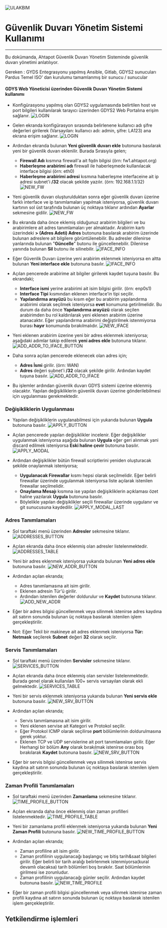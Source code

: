![ULAKBIM](../img/ulakbim.jpg)
# Güvenlik Duvarı Yönetim Sistemi Kullanımı
------

Bu dokümanda, Ahtapot Güvenlik Duvarı Yönetim Sisteminde güvenlik duvarı yönetimi anlatılıyor.

Gereken : GYDS Entegrasyonu yapılmış Ansible, Gitlab, GDYS2 sunucuları Pardus Temel ISO’ dan kurulumu tamamlanmış bir sunucu / sunucular

#### GDYS Web Yöneticisi üzerinden Güvenlik Duvarı Yönetim Sistemi kullanımı

- Konfigürasyonu yapılmış olan GDYS2 uygulamasında belirtilen host ve port bilgileri kullanılarak tarayıcı üzerinden GDYS2 Web Portalına erişim sağlanır.
![LOGIN](../img/gdys2/login.png)

- Gelen ekranda konfigürasyon sırasında belirlenene kullanıcı adı şifre değerleri girilerek (Varsayılan: kullanıcı adı: admin, şifre: LA123) ana ekrana erişim sağlanır.
![LOGIN](../img/gdys2/home.png)

- Ardından ekranda bulunan **Yeni güvenlik duvarı ekle** butonuna basılarak yeni bir güvenlik duvarı eklenilir. Burada Sırasıyla gelen;
  - **Firewall Adı** kısmına firewall'a ait fqdn bilgisi (örn: fw1.ahtapot.org)
  - **Haberleşme arabirimi adı** firewall ile haberleşmede kullanılacak interface bilgisi (örn: eth0)
  - **Haberleşme arabirimi adresi** kısmına haberleşme interfaceine ait ip adresi subnet'i **/32** olacak şekilde yazılır. (örn: 192.168.1.1/32)
![NEW_FW](../img/gdys2/new_fw.png)

- Yeni güvenlik duvarı oluşturulduktan sonra eğer güvenlik duvarı üzerine farklı interface ve ip tanımlamaları yapılmak isteniyorsa, güvenlik duvarı kartının sol üst tarafında bulunan üç noktaya tıklanır ardından **Ayarlar** sekmesine gidilir.
![NEW_FW](../img/gdys2/fw_settings_button.png)

- Bu ekranda daha önce eklemiş olduğunuz arabirim bilgileri ve bu arabirimlere ait adres tanımlamaları yer almaktadır. Arabirim kartı üzerindeki **> (Adres Adeti) Adres** butonuna basılarak arabirim üzerinde bulunan adreslere ait bilgilere görüntülenebilir. Bu adresler dilenirse yanlarında bulunan "**Güncelle**" butonu ile güncellenebilir. Dilenirse yanında bulunan **Sil** butonu ile silinebilir.
![IFACE_INFO](../img/gdys2/iface_info.png)

- Eğer Güvenlik Duvarı üzerine yeni arabirim eklenmek isteniyorsa en altta bulunan **Yeni interface ekle** butonuna basılır.
![IFACE_INFO](../img/gdys2/new_iface_button.png)

- Açılan pencerede arabirime ait bilgiler girilerek kaydet tuşuna basılır. Bu ekrandaki;
  - **Interface ismi** yerine arabirimi ait isim bilgisi girilir. (örn: enp0s1)
  - **Interface Tipi** kısmından eklenen interface'in tipi seçilir.
  - **Yapılandırma arayüzü** bu kısım eğer bu arabirim yapılandırma arabirimi olarak seçilmek isteniyorsa **evet** konumuna getirilmelidir. Bu durum da daha önce **Yapılandırma arayüzü** olarak seçilen arabirimden bu rol kaldırılarak yeni eklenen arabirim üzerine atanacaktır. Eğer yapılandırma arabirimi değiştirilmek istenmiyorsa burası **hayır** konumunda bırakılmalıdır.
![NEW_IFACE](../img/gdys2/new_iface.png)  

- Yeni eklenen arabirim üzerine yeni bir adres eklenmek isteniyorsa; aşağıdaki adımlar takip edilerek **yeni adres ekle** butonuna tıklanır.
![ADD_ADDR_TO_IFACE_BUTTON](../img/gdys2/add_addr_to_iface_button.png) 

- Daha sonra açılan pencerede eklenecek olan adres için;
  - **Adres İsmi** girilir. (örn: WAN)
  - **Adres** değeri subnet'i **/32** olacak şekilde girilir. Ardından kaydet tuşuna basılır.
![ADD_ADDR_TO_IFACE](../img/gdys2/add_addr_to_iface.png) 

- Bu işlemler ardından güvenlik duvarı GDYS sistemi üzerine eklenmiş olacaktır. Yapılan değişikliklerin güvenlik duvarı üzerine gönderilebilmesi için uygulanması gerekmektedir.

### Değişikliklerin Uygulanması
- Yapılan değişikliklerin uygulanabilmesi için yukarıda bulunan **Uygula** butonuna basılır.
![APPLY_BUTTON](../img/gdys2/apply_button.png) 

- Açılan pencerede yapılan değişiklikler incelenir. Eğer değişiklikler uygulanmak isteniyorsa aşağıda bulunan **Uygula** eğer geri alınmak yani discard edilmek isteniyorsa **Eski haline çevir** butonuna basılır.
![APPLY_MODAL](../img/gdys2/apply_modal.png)

- Ardından değişiklikler bütün firewall scriptlerini yeniden oluşturacak şekilde onaylanmak isteniyorsa;
  - **Uygulanacak Firewallar** kısmı hepsi olarak seçilmelidir. Eğer belirli firewallar üzerinde uygulanmak isteniyorsa liste açılarak istenilen firewallar seçilmelidir.
  - **Onaylama Mesajı** kısmına ise yapılan değişikliklerin açıklaması özet haline yazılarak **Uygula** butonuna basılır.
  - Böylelikle yapılan değişiklikler seçili firewallar üzerinde uygulanır ve git sunucusuna kaydedilir.
  ![APPLY_MODAL_LAST](../img/gdys2/apply_modal_last.png)
  
### Adres Tanımlamaları
 - Sol taraftaki menü üzerinden **Adresler** sekmesine tıklanır.
 ![ADDRESSES_BUTTON](../img/gdys2/addresses_button.png)
 
 - Açılan ekranda daha önce eklenmiş olan adresler listelenmektedir.
 ![ADDRESSES_TABLE](../img/gdys2/addresses_table.png)
 
 - Yeni bir adres eklenmek isteniyorsa yukarıda bulunan **Yeni adres ekle** butonuna basılır.
 ![NEW_ADDR_BUTTON](../img/gdys2/new_addr_button.png)
 
 - Ardından açılan ekranda;
   - Adres tanımlamasına ait isim girilir.
   - Eklenen adresin Tür'ü girilir. 
   - Ardından istenilen değerler doldurulur ve **Kaydet** butonuna tıklanır.
 ![ADD_NEW_ADDR](../img/gdys2/add_new_addr.png)
 
 - Eğer bir adres bilgisi güncellenmek veya silinmek istenirse adres kaydına ait satırın sonunda bulunan üç noktaya basılarak istenilen işlem gerçekleştirilir.
 * Not: Eğer Tekil bir makineye ait adres eklenmek isteniyorsa **Tür: Netmask** seçilerek **Subnet** değeri **32** olarak seçilir.
 
### Servis Tanımlamaları
 - Sol taraftaki menü üzerinden **Servisler** sekmesine tıklanır.
 ![SERVICES_BUTTON](../img/gdys2/services_button.png)
 
 - Açılan ekranda daha önce eklenmiş olan servisler listelenmektedir. Burada genel olarak kullanılan 100+ servis varsayılan olarak ekli gelmektedir.
 ![SERVICES_TABLE](../img/gdys2/services_table.png)
 
 - Yeni bir servis eklenmek isteniyorsa yukarıda bulunan **Yeni servis ekle** butonuna basılır.
 ![NEW_SRV_BUTTON](../img/gdys2/add_new_serv_btn.png)
 
 - Ardından açılan ekranda;
   - Servis tanımlamasına ait isim girilir.
   - Yeni eklenen servise ait Kategori ve Protokol seçilir.
   - Eğer Protokol ICMP olarak seçilirse **port** bölümlerinin doldurulmasına gerek yoktur.
   - Eklenen TCP ve UDP servislerine ait port tanımlamaları girilir. Eğer Herhangi bir bölüm **Any** olarak bırakılmak istenirse orası boş bırakılarak **Kaydet** butonuna basılır.
![NEW_SRV_BUTTON](../img/gdys2/add_new_serv.png)

- Eğer bir servis bilgisi güncellenmek veya silinmek istenirse servis kaydına ait satırın sonunda bulunan üç noktaya basılarak istenilen işlem gerçekleştirilir.

### Zaman Profili Tanımlamaları
 - Sol taraftaki menü üzerinden **Zamanlama** sekmesine tıklanır.
 ![TIME_PROFILE_BUTTON](../img/gdys2/time_profiles_btn.png)
 
 - Açılan ekranda daha önce eklenmiş olan zaman profilleri listelenmektedir.
 ![TIME_PROFILE_TABLE](../img/gdys2/services_table.png)
 
 - Yeni bir zamanlama profili eklenmek isteniyorsa yukarıda bulunan **Yeni Zaman Profili** butonuna basılır.
 ![NEW_TIME_PROFILE_BUTTON](../img/gdys2/add_new_time_profile_button.png)
 
 - Ardından açılan ekranda;
   - Zaman profiline ait isim girilir.
   - Zaman profilinin uygulanacağı başlangıç ve bitiş tarih&saat bilgileri girilir. Eğer belirli bir tarih aralığı belirlenmek istenmiyorsa(kural devamlı olacaksa) tarih bölümleri boş bırakılır. Saat bölümlerinin girilmesi ise zorunludur.
   - Zaman profilinin uygulanacağı günler seçilir. Ardından kaydet butonuna basılır.
 ![NEW_TIME_PROFILE](../img/gdys2/add_new_time_profile.png)
 
 - Eğer bir zaman profili bilgisi güncellenmek veya silinmek istenirse zaman profili kaydına ait satırın sonunda bulunan üç noktaya basılarak istenilen işlem gerçekleştirilir.
 
 ## Yetkilendirme işlemleri
 
   
